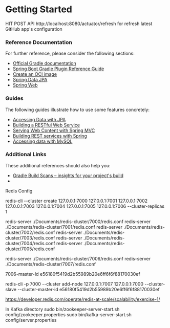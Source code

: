 # Getting Started

HIT POST API http://localhost:8080/actuator/refresh for refresh latest GitHub app's configuration

### Reference Documentation
For further reference, please consider the following sections:

* [Official Gradle documentation](https://docs.gradle.org)
* [Spring Boot Gradle Plugin Reference Guide](https://docs.spring.io/spring-boot/docs/3.1.3/gradle-plugin/reference/html/)
* [Create an OCI image](https://docs.spring.io/spring-boot/docs/3.1.3/gradle-plugin/reference/html/#build-image)
* [Spring Data JPA](https://docs.spring.io/spring-boot/docs/3.1.3/reference/htmlsingle/index.html#data.sql.jpa-and-spring-data)
* [Spring Web](https://docs.spring.io/spring-boot/docs/3.1.3/reference/htmlsingle/index.html#web)

### Guides
The following guides illustrate how to use some features concretely:

* [Accessing Data with JPA](https://spring.io/guides/gs/accessing-data-jpa/)
* [Building a RESTful Web Service](https://spring.io/guides/gs/rest-service/)
* [Serving Web Content with Spring MVC](https://spring.io/guides/gs/serving-web-content/)
* [Building REST services with Spring](https://spring.io/guides/tutorials/rest/)
* [Accessing data with MySQL](https://spring.io/guides/gs/accessing-data-mysql/)

### Additional Links
These additional references should also help you:

* [Gradle Build Scans – insights for your project's build](https://scans.gradle.com#gradle)
* 
Redis Config

redis-cli --cluster create 127.0.0.1:7000 127.0.0.1:7001 127.0.0.1:7002 127.0.0.1:7003 127.0.0.1:7004 127.0.0.1:7005 127.0.0.1:7006 --cluster-replicas 1

redis-server ./Documents/redis-cluster/7000/redis.conf
redis-server ./Documents/redis-cluster/7001/redis.conf
redis-server ./Documents/redis-cluster/7002/redis.conf
redis-server ./Documents/redis-cluster/7003/redis.conf
redis-server ./Documents/redis-cluster/7004/redis.conf
redis-server ./Documents/redis-cluster/7005/redis.conf

redis-server ./Documents/redis-cluster/7006/redis.conf
redis-server ./Documents/redis-cluster/7007/redis.conf


7006-master-Id
e56180f5419d2b55989b20e6ff6f6f88170030ef

redis-cli -p 7000 --cluster add-node 127.0.0.1:7007 127.0.0.1:7000 --cluster-slave --cluster-master-id e56180f5419d2b55989b20e6ff6f6f88170030ef

https://developer.redis.com/operate/redis-at-scale/scalability/exercise-1/

In Kafka directory
sudo bin/zookeeper-server-start.sh config/zookeeper.properties
sudo bin/kafka-server-start.sh config/server.properties
